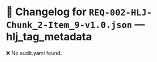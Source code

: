 # 📝 Changelog for `REQ-002-HLJ-Chunk_2-Item_9-v1.0.json` — **hlj_tag_metadata**

❌ No audit.yaml found.
